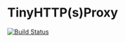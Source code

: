 # TinyHTTP(s)Proxy

[![Build Status](https://travis-ci.org/kimsuk/tinyproxy.svg?branch=master)](https://travis-ci.org/kimsuk/tinyproxy)

